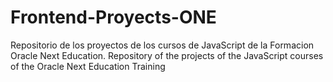 # Frontend-Proyects-ONE
Repositorio de los proyectos de los cursos de JavaScript de la Formacion Oracle Next Education. 
Repository of the projects of the JavaScript courses of the Oracle Next Education Training
